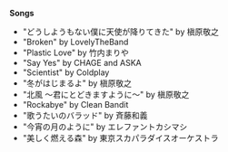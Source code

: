 **Songs**
 - "どうしようもない僕に天使が降りてきた" by 槇原敬之
 - "Broken" by LovelyTheBand
 - "Plastic Love" by 竹内まりや
 - "Say Yes"  by CHAGE and ASKA
 - "Scientist" by Coldplay
 - "冬がはじまるよ" by 槇原敬之
 - "北風 ～君にとどきますように～" by 槇原敬之
 - "Rockabye" by Clean Bandit
 - "歌うたいのバラッド" by 斉藤和義
 - "今宵の月のように" by エレファントカシマシ
 - "美しく燃える森" by 東京スカパラダイスオーケストラ
